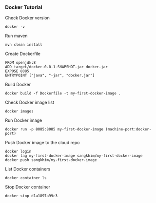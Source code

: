 ### Docker Tutorial

Check Docker version

    docker -v
    
Run maven

    mvn clean install

Create Dockerfile

    FROM openjdk:8
    ADD target/docker-0.0.1-SNAPSHOT.jar docker.jar
    EXPOSE 8085
    ENTRYPOINT ["java", "-jar", "docker.jar"]

Build Docker    
    
    docker build -f Dockerfile -t my-first-docker-image .
    
Check Docker image list

    docker images

Run Docker image

    docker run -p 8085:8085 my-first-docker-image (machine-port:docker-port)
    
Push Docker image to the cloud repo

    docker login
    docker tag my-first-docker-image sangkhim/my-first-docker-image
    docker push sangkhim/my-first-docker-image
    
List Docker containers

    docker container ls
    
Stop Docker container 

    docker stop d1a1897a99c3